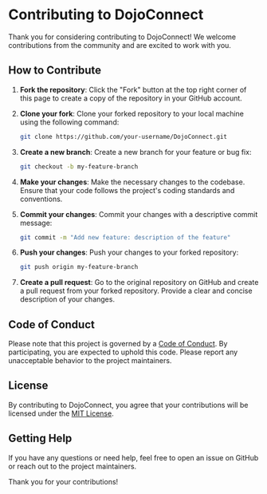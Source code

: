 # Contributing to DojoConnect

Thank you for considering contributing to DojoConnect! We welcome contributions from the community and are excited to work with you.

## How to Contribute

1. **Fork the repository**: Click the "Fork" button at the top right corner of this page to create a copy of the repository in your GitHub account.

2. **Clone your fork**: Clone your forked repository to your local machine using the following command:

   ```bash
   git clone https://github.com/your-username/DojoConnect.git
   ```

3. **Create a new branch**: Create a new branch for your feature or bug fix:

   ```bash
   git checkout -b my-feature-branch
   ```

4. **Make your changes**: Make the necessary changes to the codebase. Ensure that your code follows the project's coding standards and conventions.

5. **Commit your changes**: Commit your changes with a descriptive commit message:

   ```bash
   git commit -m "Add new feature: description of the feature"
   ```

6. **Push your changes**: Push your changes to your forked repository:

   ```bash
   git push origin my-feature-branch
   ```

7. **Create a pull request**: Go to the original repository on GitHub and create a pull request from your forked repository. Provide a clear and concise description of your changes.

## Code of Conduct

Please note that this project is governed by a [Code of Conduct](CODE_OF_CONDUCT.md). By participating, you are expected to uphold this code. Please report any unacceptable behavior to the project maintainers.

## License

By contributing to DojoConnect, you agree that your contributions will be licensed under the [MIT License](LICENSE.md).

## Getting Help

If you have any questions or need help, feel free to open an issue on GitHub or reach out to the project maintainers.

Thank you for your contributions!
